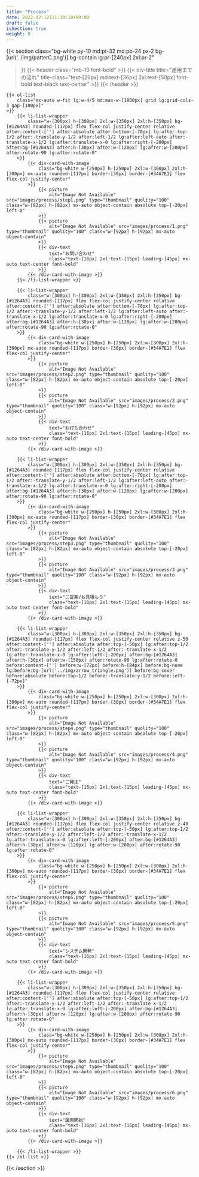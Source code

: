 ```yaml
---
title: "Process"
date: 2022-12-12T11:30:10+09:00
draft: false
isSection: true
weight: 8
---
```


{{< section
    class="bg-white py-10 md:pt-32 md:pb-24 px-2 bg-[url('../img/patterC.png')] bg-contain lg:pr-[240px] 2xl:pr-2"
>}}
    {{< header
        class="mb-10 font-bold"
    >}}
        {{< div-title
            title="運用までの流れ"
            title-class="text-[26px] md:text-[36px] 2xl:text-[50px] font-bold text-black text-center"
        >}}
    {{< /header >}}

    {{< ol-list
        class="mx-auto w-fit lg:w-4/5 md:max-w-[1800px] grid lg:grid-cols-3 gap-[100px]"
    >}}
        {{< li-list-wrapper
            class="w-[300px] h-[300px] 2xl:w-[350px] 2xl:h-[350px] bg-[#1264A3] rounded-[117px] flex flex-col justify-center relative after:content-[''] after:absolute after:bottom-[-70px] lg:after:top-1/2 after:-translate-y-1/2 after:left-1/2 lg:after:left-auto after:-translate-x-1/2 lg:after:translate-x-0 lg:after:right-[-200px] after:bg-[#1264A3] after:h-[30px] after:w-[120px] lg:after:w-[200px] after:rotate-90 lg:after:rotate-0"
        >}}
            {{< div-card-with-image
                class="bg-white w-[250px] h-[250px] 2xl:w-[300px] 2xl:h-[300px] mx-auto rounded-[117px] border-[30px] border-[#34A7E1] flex flex-col justify-center"
            >}}
                {{< picture
                    alt="Image Not Available" src="images/process/step1.png" type="thumbnail" quolity="100" class="w-[82px] h-[82px] mx-auto object-contain absolute top-[-20px] left-0"
                >}}
                {{< picture
                    alt="Image Not Available" src="images/process/1.png" type="thumbnail" quolity="100" class="w-[92px] h-[92px] mx-auto object-contain"
                >}}
                {{< div-text
                    text="お問い合わせ"
                    class="text-[16px] 2xl:text-[15px] leading-[45px] mx-auto text-center font-bold"
                >}}
            {{< /div-card-with-image >}}
        {{< /li-list-wrapper >}}

        {{< li-list-wrapper
            class="w-[300px] h-[300px] 2xl:w-[350px] 2xl:h-[350px] bg-[#1264A3] rounded-[117px] flex flex-col justify-center relative after:content-[''] after:absolute after:bottom-[-70px] lg:after:top-1/2 after:-translate-y-1/2 after:left-1/2 lg:after:left-auto after:-translate-x-1/2 lg:after:translate-x-0 lg:after:right-[-200px] after:bg-[#1264A3] after:h-[30px] after:w-[120px] lg:after:w-[200px] after:rotate-90 lg:after:rotate-0"
        >}}
            {{< div-card-with-image
                class="bg-white w-[250px] h-[250px] 2xl:w-[300px] 2xl:h-[300px] mx-auto rounded-[117px] border-[30px] border-[#34A7E1] flex flex-col justify-center"
            >}}
                {{< picture
                    alt="Image Not Available" src="images/process/step2.png" type="thumbnail" quolity="100" class="w-[82px] h-[82px] mx-auto object-contain absolute top-[-20px] left-0"
                >}}
                {{< picture
                    alt="Image Not Available" src="images/process/2.png" type="thumbnail" quolity="100" class="w-[92px] h-[92px] mx-auto object-contain"
                >}}
                {{< div-text
                    text="お打ち合わせ"
                    class="text-[16px] 2xl:text-[15px] leading-[45px] mx-auto text-center font-bold"
                >}}
            {{< /div-card-with-image >}}

        {{< li-list-wrapper
            class="w-[300px] h-[300px] 2xl:w-[350px] 2xl:h-[350px] bg-[#1264A3] rounded-[117px] flex flex-col justify-center relative after:content-[''] after:absolute after:bottom-[-70px] lg:after:top-1/2 after:-translate-y-1/2 after:left-1/2 lg:after:left-auto after:-translate-x-1/2 lg:after:translate-x-0 lg:after:right-[-200px] after:bg-[#1264A3] after:h-[30px] after:w-[120px] lg:after:w-[200px] after:rotate-90 lg:after:rotate-0"
        >}}
            {{< div-card-with-image
                class="bg-white w-[250px] h-[250px] 2xl:w-[300px] 2xl:h-[300px] mx-auto rounded-[117px] border-[30px] border-[#34A7E1] flex flex-col justify-center"
            >}}
                {{< picture
                    alt="Image Not Available" src="images/process/step3.png" type="thumbnail" quolity="100" class="w-[82px] h-[82px] mx-auto object-contain absolute top-[-20px] left-0"
                >}}
                {{< picture
                    alt="Image Not Available" src="images/process/3.png" type="thumbnail" quolity="100" class="w-[92px] h-[92px] mx-auto object-contain"
                >}}
                {{< div-text
                    text="ご提案/お見積もり"
                    class="text-[16px] 2xl:text-[15px] leading-[45px] mx-auto text-center font-bold"
                >}}
            {{< /div-card-with-image >}}

        {{< li-list-wrapper
            class="w-[300px] h-[300px] 2xl:w-[350px] 2xl:h-[350px] bg-[#1264A3] rounded-[117px] flex flex-col justify-center relative z-50 after:content-[''] after:absolute after:top-[-50px] lg:after:top-1/2 after:-translate-y-1/2 after:left-1/2 after:-translate-x-1/2 lg:after:translate-x-0 lg:after:left-[-200px] after:bg-[#1264A3] after:h-[30px] after:w-[150px] after:rotate-90 lg:after:rotate-0 before:content-[''] before:w-[72px] before:h-[84px] before:bg-none lg:before:bg-[url('../img/arrow_triangle.png')] before:bg-cover before:absolute before:top-1/2 before:-translate-y-1/2 before:left-[-72px]"
        >}}
            {{< div-card-with-image
                class="bg-white w-[250px] h-[250px] 2xl:w-[300px] 2xl:h-[300px] mx-auto rounded-[117px] border-[30px] border-[#34A7E1] flex flex-col justify-center"
            >}}
                {{< picture
                    alt="Image Not Available" src="images/process/step4.png" type="thumbnail" quolity="100" class="w-[82px] h-[82px] mx-auto object-contain absolute top-[-20px] left-0"
                >}}
                {{< picture
                    alt="Image Not Available" src="images/process/4.png" type="thumbnail" quolity="100" class="w-[92px] h-[92px] mx-auto object-contain"
                >}}
                {{< div-text
                    text="ご発注"
                    class="text-[16px] 2xl:text-[15px] leading-[45px] mx-auto text-center font-bold"
                >}}
            {{< /div-card-with-image >}}

        {{< li-list-wrapper
            class="w-[300px] h-[300px] 2xl:w-[350px] 2xl:h-[350px] bg-[#1264A3] rounded-[117px] flex flex-col justify-center relative z-40 after:content-[''] after:absolute after:top-[-50px] lg:after:top-1/2 after:-translate-y-1/2 after:left-1/2 after:-translate-x-1/2 lg:after:translate-x-0 lg:after:left-[-200px] after:bg-[#1264A3] after:h-[30px] after:w-[120px] lg:after:w-[200px] after:rotate-90 lg:after:rotate-0"
        >}}
            {{< div-card-with-image
                class="bg-white w-[250px] h-[250px] 2xl:w-[300px] 2xl:h-[300px] mx-auto rounded-[117px] border-[30px] border-[#34A7E1] flex flex-col justify-center"
            >}}
                {{< picture
                    alt="Image Not Available" src="images/process/step5.png" type="thumbnail" quolity="100" class="w-[82px] h-[82px] mx-auto object-contain absolute top-[-20px] left-0"
                >}}
                {{< picture
                    alt="Image Not Available" src="images/process/5.png" type="thumbnail" quolity="100" class="w-[92px] h-[92px] mx-auto object-contain"
                >}}
                {{< div-text
                    text="システム開発"
                    class="text-[16px] 2xl:text-[15px] leading-[45px] mx-auto text-center font-bold"
                >}}
            {{< /div-card-with-image >}}

        {{< li-list-wrapper
            class="w-[300px] h-[300px] 2xl:w-[350px] 2xl:h-[350px] bg-[#1264A3] rounded-[117px] flex flex-col justify-center relative after:content-[''] after:absolute after:top-[-50px] lg:after:top-1/2 after:-translate-y-1/2 after:left-1/2 after:-translate-x-1/2 lg:after:translate-x-0 lg:after:left-[-200px] after:bg-[#1264A3] after:h-[30px] after:w-[120px] lg:after:w-[200px] after:rotate-90 lg:after:rotate-0"
        >}}
            {{< div-card-with-image
                class="bg-white w-[250px] h-[250px] 2xl:w-[300px] 2xl:h-[300px] mx-auto rounded-[117px] border-[30px] border-[#34A7E1] flex flex-col justify-center"
            >}}
                {{< picture
                    alt="Image Not Available" src="images/process/step6.png" type="thumbnail" quolity="100" class="w-[82px] h-[82px] mx-auto object-contain absolute top-[-20px] left-0"
                >}}
                {{< picture
                    alt="Image Not Available" src="images/process/6.png" type="thumbnail" quolity="100" class="w-[92px] h-[92px] mx-auto object-contain"
                >}}
                {{< div-text
                    text="運用開始"
                    class="text-[16px] 2xl:text-[15px] leading-[45px] mx-auto text-center font-bold"
                >}}
            {{< /div-card-with-image >}}

        {{< /li-list-wrapper >}}
    {{< /ol-list >}}

{{< /section >}}

